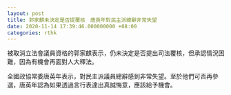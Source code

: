 ```yaml
---
layout: post
title: 郭家麒未決定是否提覆核　唐英年對民主派總辭非常失望
date: 2020-11-14 17:39:46.000000000 +08:00
categories: rthk
---
```


被取消立法會議員資格的郭家麒表示，仍未決定是否提出司法覆核，但承認情況困難，因為有機會再面對人大釋法。

全國政協常委唐英年表示，對民主派議員總辭感到非常失望。至於他們可否再參選，唐英年認為如果透過言行表達出真誠悔意，應該給予機會。
